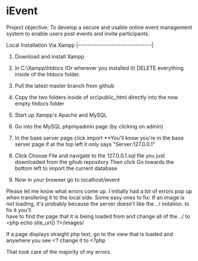 # iEvent
Project objective: To develop a secure and usable online event management system to enable users post events and invite participants. 

  Local Installation Via Xampp
|-------------------------------|

1) Download and install Xampp

2) In C:\Xampp\htdocs (Or wherever you installed it) DELETE everything inside of the htdocs folder.

3) Pull the latest master branch from github

4) Copy the two folders inside of src\public_html directly into the now empty htdocs folder

5) Start up Xampp's Apache and MySQL

6) Go into the MySQL phpmyadmin page (by clicking on admin)

7) In the base server page click import
    **You'll know you're in the base server page if at the top left it only says "Server:127.0.0.1"
    
8) Click Choose File and navigate to the 127.0.0.1.sql file you just downloaded from the gihub repository
    Then click Go towards the bottom left to import the current database
    
9) Now in your browser go to localhost/ievent


Please let me know what errors come up. I initially had a lot of errors pop up when transfering it to the local side.
Some easy ones to fix: 
  If an image is not loading, it's probably because the server doesn't like the ../ notation. to fix it you'll   
  have to find the page that it is being loaded from and change all of the ../ to <php echo site_url() ?>/images/

  If a page displays straight php text, go to the view that is loaded and anywhere you see <? change it to <?php

That took care of the majority of my errors.
